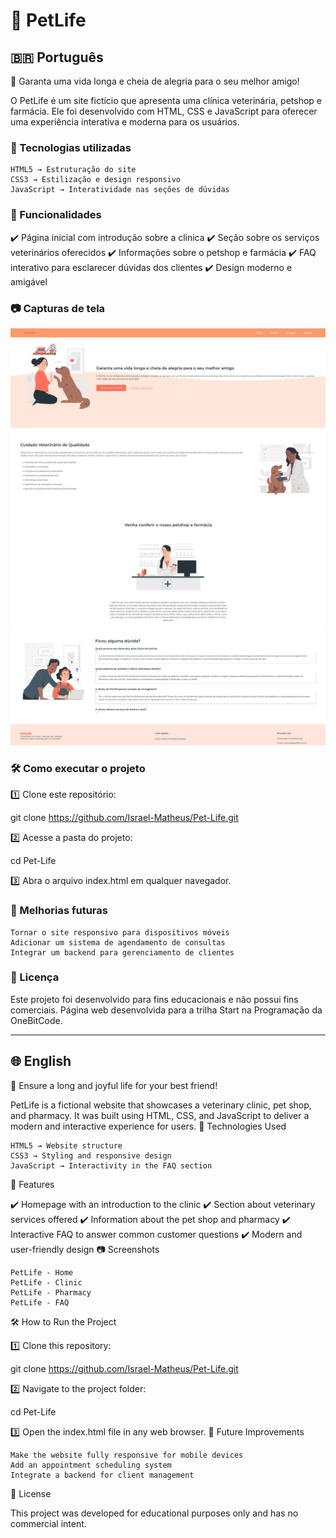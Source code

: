 # 🐾 PetLife

## 🇧🇷 Português
🌟 Garanta uma vida longa e cheia de alegria para o seu melhor amigo!

O PetLife é um site fictício que apresenta uma clínica veterinária, petshop e farmácia. Ele foi desenvolvido com HTML, CSS e JavaScript para oferecer uma experiência interativa e moderna para os usuários.

### 🚀 Tecnologias utilizadas

    HTML5 → Estruturação do site
    CSS3 → Estilização e design responsivo
    JavaScript → Interatividade nas seções de dúvidas

### 🎯 Funcionalidades

✔️ Página inicial com introdução sobre a clínica
✔️ Seção sobre os serviços veterinários oferecidos
✔️ Informações sobre o petshop e farmácia
✔️ FAQ interativo para esclarecer dúvidas dos clientes
✔️ Design moderno e amigável

### 📷 Capturas de tela

![PetLife - Início](imgs/inicio.jpg)
![PetLife - Clínica](imgs/clinica.jpg)
![PetLife - Farmácia](imgs/farmacia.jpg)
![PetLife - Dúvidas](imgs/duvidas.jpg)


### 🛠 Como executar o projeto

1️⃣ Clone este repositório:

git clone https://github.com/Israel-Matheus/Pet-Life.git

2️⃣ Acesse a pasta do projeto:

cd Pet-Life

3️⃣ Abra o arquivo index.html em qualquer navegador.

### 📌 Melhorias futuras

    Tornar o site responsivo para dispositivos móveis
    Adicionar um sistema de agendamento de consultas
    Integrar um backend para gerenciamento de clientes

### 📜 Licença

Este projeto foi desenvolvido para fins educacionais e não possui fins comerciais.
Página web desenvolvida para a trilha Start na Programação da OneBitCode.

---

## 🌐 English
🌟 Ensure a long and joyful life for your best friend!

PetLife is a fictional website that showcases a veterinary clinic, pet shop, and pharmacy. It was built using HTML, CSS, and JavaScript to deliver a modern and interactive experience for users.
🚀 Technologies Used

    HTML5 → Website structure
    CSS3 → Styling and responsive design
    JavaScript → Interactivity in the FAQ section

🎯 Features

✔️ Homepage with an introduction to the clinic
✔️ Section about veterinary services offered
✔️ Information about the pet shop and pharmacy
✔️ Interactive FAQ to answer common customer questions
✔️ Modern and user-friendly design
📷 Screenshots

    PetLife - Home
    PetLife - Clinic
    PetLife - Pharmacy
    PetLife - FAQ

🛠 How to Run the Project

1️⃣ Clone this repository:

git clone https://github.com/Israel-Matheus/Pet-Life.git

2️⃣ Navigate to the project folder:

cd Pet-Life

3️⃣ Open the index.html file in any web browser.
📌 Future Improvements

    Make the website fully responsive for mobile devices
    Add an appointment scheduling system
    Integrate a backend for client management

📜 License

This project was developed for educational purposes only and has no commercial intent.
